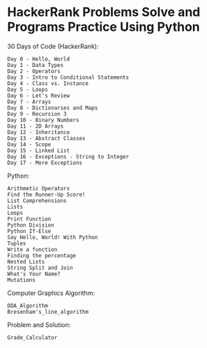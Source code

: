 # HackerRank Problems Solve and Programs Practice Using Python

30 Days of Code (HackerRank):
```
Day 0 - Hello, World
Day 1 - Data Types
Day 2 - Operators
Day 3 - Intro to Conditional Statements
Day 4 - Class vs. Instance
Day 5 - Loops
Day 6 - Let's Review
Day 7 - Arrays
Day 8 - Dictionaries and Maps
Day 9 - Recursion 3
Day 10 - Binary Numbers
Day 11 - 2D Arrays
Day 12 - Inheritance
Day 13 - Abstract Classes
Day 14 - Scope
Day 15 - Linked List
Day 16 - Exceptions - String to Integer
Day 17 - More Exceptions
```

Python:
```
Arithmetic Operators
Find the Runner-Up Score!
List Comprehensions
Lists
Loops
Print Function
Python Division
Python If-Else
Say Hello, World! With Python
Tuples
Write a function
Finding the percentage
Nested Lists
String Split and Join
What's Your Name?
Mutations
```

Computer Graphics Algorithm:
```
DDA_Algorithm
Bresenham's_line_algorithm
```

Problem and Solution:
```
Grade_Calculator
```
